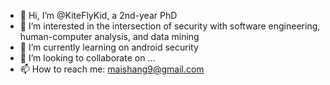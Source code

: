 - 👋 Hi, I’m @KiteFlyKid, a 2nd-year PhD
- 👀 I’m interested in the intersection of security with software engineering, human-computer analysis, and data mining
- 🌱 I’m currently learning on android security
- 💞️ I’m looking to collaborate on ...
- 📫 How to reach me: maishang9@gmail.com

<!---
KiteFlyKid/KiteFlyKid is a ✨ special ✨ repository because its `README.md` (this file) appears on your GitHub profile.
You can click the Preview link to take a look at your changes.
--->
